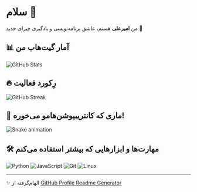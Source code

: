 # سلام 👋

من **امیرعلی** هستم، عاشق برنامه‌نویسی و یادگیری چیزای جدید 🚀  

## 📊 آمار گیت‌هاب من
![GitHub Stats](https://github-readme-stats.vercel.app/api?username=amiralisori&show_icons=true&theme=radical)

## 🔥 رِکورد فعالیت
![GitHub Streak](https://streak-stats.demolab.com?user=amiralisori&theme=radical)

## 🐍 ماری که کانتریبیوشن‌هامو می‌خوره!
![Snake animation](https://github.com/amiralisori/amiralisori/blob/output/snake.svg)

## 🛠 مهارت‌ها و ابزارهایی که بیشتر استفاده می‌کنم
![Python](https://img.shields.io/badge/-Python-3776AB?style=for-the-badge&logo=python&logoColor=white)
![JavaScript](https://img.shields.io/badge/-JavaScript-F7DF1E?style=for-the-badge&logo=javascript&logoColor=black)
![Git](https://img.shields.io/badge/-Git-F05032?style=for-the-badge&logo=git&logoColor=white)
![Linux](https://img.shields.io/badge/-Linux-FCC624?style=for-the-badge&logo=linux&logoColor=black)

---

✨ الهام‌گرفته از [GitHub Profile Readme Generator](https://rahuldkjain.github.io/gh-profile-readme-generator/)  
